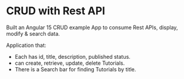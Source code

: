 # CRUD with Rest API

Built an Angular 15 CRUD example App to consume Rest APIs, display, modify & search data.

Application that:
- Each has id, title, description, published status.
- can create, retrieve, update, delete Tutorials.
- There is a Search bar for finding Tutorials by title.
